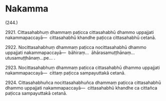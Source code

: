 # Nakamma

(244.)

2921\. Cittasahabhuṃ dhammaṃ paṭicca cittasahabhū dhammo uppajjati nakammapaccayā—  cittasahabhū khandhe paṭicca cittasahabhū cetanā.

2922\. Nocittasahabhuṃ dhammaṃ paṭicca nocittasahabhū dhammo uppajjati nakammapaccayā—  bāhiraṃ…  āhārasamuṭṭhānaṃ…  utusamuṭṭhānaṃ…pe… .

2923\. Nocittasahabhuṃ dhammaṃ paṭicca cittasahabhū dhammo uppajjati nakammapaccayā—  cittaṃ paṭicca sampayuttakā cetanā.

2924\. Cittasahabhuñca nocittasahabhuñca dhammaṃ paṭicca cittasahabhū dhammo uppajjati nakammapaccayā—  cittasahabhū khandhe ca cittañca paṭicca sampayuttakā cetanā.
